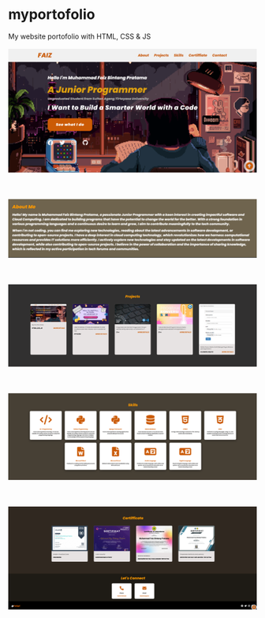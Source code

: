 # myportofolio
My website portofolio with HTML, CSS &amp; JS
<br>
<br>
<img src="/images/prv1.png">
<br>
<br>
<br>
<br>
<img src="/images/prv2.png">
<br>
<br>
<br>
<br><img src="/images/prv3.png">
<br>
<br>
<br>
<br><img src="/images/prv5.png">
<br>
<br>
<br>
<br><img src="/images/prv6.png">

